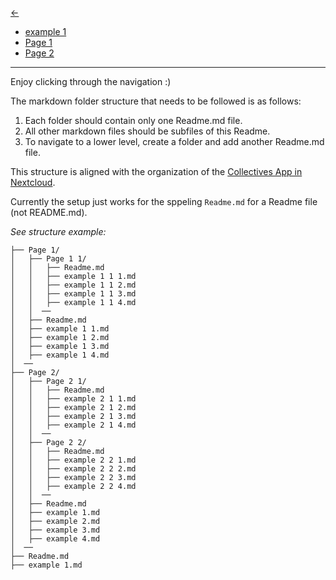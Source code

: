[<-](../Readme.md)

- [example 1](<example 1.md>)
- [Page 1](<Page 1/Readme.md>)
- [Page 2](<Page 2/Readme.md>)

---

Enjoy clicking through the navigation :)

The markdown folder structure that needs to be followed is as follows:

1. Each folder should contain only one Readme.md file.
2. All other markdown files should be subfiles of this Readme.
3. To navigate to a lower level, create a folder and add another Readme.md file.

This structure is aligned with the organization of the [Collectives App in Nextcloud](https://github.com/nextcloud/collectives).

Currently the setup just works for the sppeling `Readme.md` for a Readme file (not README.md).

_See structure example:_

```
├── Page 1/
│   ├── Page 1 1/
│   │   ├── Readme.md
│   │   ├── example 1 1 1.md
│   │   ├── example 1 1 2.md
│   │   ├── example 1 1 3.md
│   │   ├── example 1 1 4.md
│   │  ──
│   ├── Readme.md
│   ├── example 1 1.md
│   ├── example 1 2.md
│   ├── example 1 3.md
│   ├── example 1 4.md
│  ──
├── Page 2/
│   ├── Page 2 1/
│   │   ├── Readme.md
│   │   ├── example 2 1 1.md
│   │   ├── example 2 1 2.md
│   │   ├── example 2 1 3.md
│   │   ├── example 2 1 4.md
│   │  ──
│   ├── Page 2 2/
│   │   ├── Readme.md
│   │   ├── example 2 2 1.md
│   │   ├── example 2 2 2.md
│   │   ├── example 2 2 3.md
│   │   ├── example 2 2 4.md
│   │  ──
│   ├── Readme.md
│   ├── example 1.md
│   ├── example 2.md
│   ├── example 3.md
│   ├── example 4.md
│  ──
├── Readme.md
├── example 1.md
```
